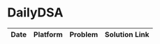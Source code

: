 # DailyDSA

| Date       | Platform    | Problem               | Solution Link                      |
|------------|-------------|-----------------------|------------------------------------|
